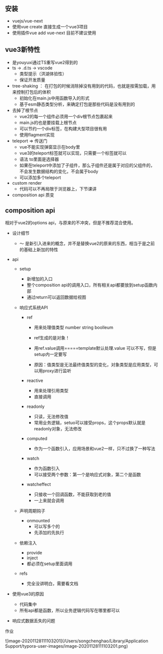 ## 安装

- vuejs/vue-next
- 使用vue create 直接生成一个vue3项目
- 使用插件vue add vue-next 目前不建议使用

## vue3新特性

- 是youyuxi通过TS重写vue2得到的
- ts -> .d.ts -> vscode
  - 类型提示（洪湖体验性）
  - 保证开发质量
- tree-shaking ： 在打包的时候消除掉没有用到的代码，也就是按需加载，用来控制打包后的体积
  - 初始化在main.js中用函数导入的形式
  - 基于esm静态类型分析，来确定打包是那些代码是没有用到的
- 去掉了根节点
  - vue2的每一个组件必须用一个div根节点包裹起来
  - main.js的也是要挂载上根节点
  - 可以节约一个div标签，在构建大型项目很有用
  - 使用flagment实现
- teleport => 传送门
  - vue不能实现弹窗显示在body里
  - vue3的teleport标签就可以实现，只需要一个标签就可以
  - 语法 <teleport to="where">to里面是选择器
  - 如果在teleport中添加了子组件，那么子组件还是属于对应的父组件的，不会发生数据结构的变化，不会属于body
  - 可以添加多个teleport
- custom render
  - 代码可以不再局限于浏览器上，下节课讲
- composition api 质变

## composition api

相对于vue2的options api，与原来的不冲突，但是不推荐混合使用。

- 设计细节

  - ～ 是新引入进来的概念，并不是替换vue2的原来的东西，相当于是之前的基础上新加的特性

- api

  - setup

    - 新增加的入口
    - 整个composition api的调用入口，所有相关api都要放到setup函数内部
    - 通过return可以返回数据给视图

  - 响应式系统API

    - ref 

      - 用来处理值类型 number string boolleum
      - ref生成的是对象！
      - 用ref.value调用=====template默认处理.value 可以不写，但是setup内一定要写

      - 原因：值类型是无法最终值类型的变化，对象类型是应用类型，可以用proxy进行监听

    - reactive

      - 用来处理引用类型
      - 直接调用

    - readonly

      - 只读，无法修改值
      - 常用业务逻辑，setuo可以接受props，这个props默认就是readonly对象，无法修改

    - computed

      - 作为一个函数引入，应用场景和vue2一样，只不过换了一种写法

    - watch

      - 作为函数引入
      - 可以接受两个参数：第一个是响应式对象，第二个是函数

    - watcheffect

      - 只接收一个回调函数，不能获取到老的值
      - 一上来就会调用

  - 声明周期钩子

    - onmounted
      - 可以写多个的
      - 先添加的先执行

  - 依赖注入
    - provide
    - inject
    - 都必须在setup里面调用
  - refs
    - 完全没讲明白，需要看文档

- 使用vue3的原因

  - 代码集中
  - 所有api都是函数，所以业务逻辑代码写在哪里都可以

- 响应式数据丢失的问题

作业

![image-20201128111103201](/Users/songchenghao/Library/Application Support/typora-user-images/image-20201128111103201.png)

